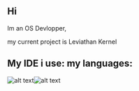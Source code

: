 ## Hi

Im an OS Devlopper,

my current project is Leviathan Kernel

## My IDE i use: my languages:
![alt text](http://code.visualstudio.com)![alt text](https://camo.githubusercontent.com/ea9a79dc6074706bc257792c4faafc3840444c53b9edfb91b171e24f1af56cdf/68747470733a2f2f63646e2e69636f6e73636f75742e636f6d2f69636f6e2f667265652f706e672d3531322f6672616e63652d666c61672d636f756e7472792d6e6174696f6e2d656d706972652d33363031312e706e67)
